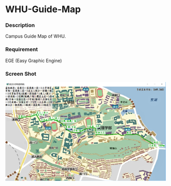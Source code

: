 # WHU-Guide-Map
### Description
Campus Guide Map of WHU.
### Requirement
EGE (Easy Graphic Engine)
### Screen Shot
![](https://github.com/AnonymousSFZ/WHU-Guide-Map/blob/master/preview.PNG)

